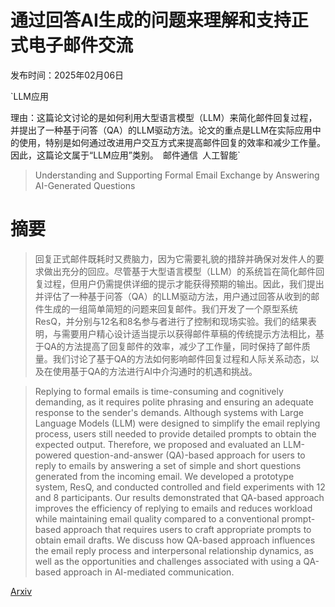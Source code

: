 # 通过回答AI生成的问题来理解和支持正式电子邮件交流

发布时间：2025年02月06日

`LLM应用

理由：这篇论文讨论的是如何利用大型语言模型（LLM）来简化邮件回复过程，并提出了一种基于问答（QA）的LLM驱动方法。论文的重点是LLM在实际应用中的使用，特别是如何通过改进用户交互方式来提高邮件回复的效率和减少工作量。因此，这篇论文属于“LLM应用”类别。` `邮件通信` `人工智能`

> Understanding and Supporting Formal Email Exchange by Answering AI-Generated Questions

# 摘要

> 回复正式邮件既耗时又费脑力，因为它需要礼貌的措辞并确保对发件人的要求做出充分的回应。尽管基于大型语言模型（LLM）的系统旨在简化邮件回复过程，但用户仍需提供详细的提示才能获得预期的输出。因此，我们提出并评估了一种基于问答（QA）的LLM驱动方法，用户通过回答从收到的邮件生成的一组简单简短的问题来回复邮件。我们开发了一个原型系统ResQ，并分别与12名和8名参与者进行了控制和现场实验。我们的结果表明，与需要用户精心设计适当提示以获得邮件草稿的传统提示方法相比，基于QA的方法提高了回复邮件的效率，减少了工作量，同时保持了邮件质量。我们讨论了基于QA的方法如何影响邮件回复过程和人际关系动态，以及在使用基于QA的方法进行AI中介沟通时的机遇和挑战。

> Replying to formal emails is time-consuming and cognitively demanding, as it requires polite phrasing and ensuring an adequate response to the sender's demands. Although systems with Large Language Models (LLM) were designed to simplify the email replying process, users still needed to provide detailed prompts to obtain the expected output. Therefore, we proposed and evaluated an LLM-powered question-and-answer (QA)-based approach for users to reply to emails by answering a set of simple and short questions generated from the incoming email. We developed a prototype system, ResQ, and conducted controlled and field experiments with 12 and 8 participants. Our results demonstrated that QA-based approach improves the efficiency of replying to emails and reduces workload while maintaining email quality compared to a conventional prompt-based approach that requires users to craft appropriate prompts to obtain email drafts. We discuss how QA-based approach influences the email reply process and interpersonal relationship dynamics, as well as the opportunities and challenges associated with using a QA-based approach in AI-mediated communication.

[Arxiv](https://arxiv.org/abs/2502.03804)